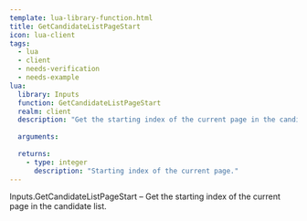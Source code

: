 ```yaml
---
template: lua-library-function.html
title: GetCandidateListPageStart
icon: lua-client
tags:
  - lua
  - client
  - needs-verification
  - needs-example
lua:
  library: Inputs
  function: GetCandidateListPageStart
  realm: client
  description: "Get the starting index of the current page in the candidate list."
  
  arguments:
  
  returns:
    - type: integer
      description: "Starting index of the current page."
---
```


<div class="lua__search__keywords">
Inputs.GetCandidateListPageStart &#x2013; Get the starting index of the current page in the candidate list.
</div>
